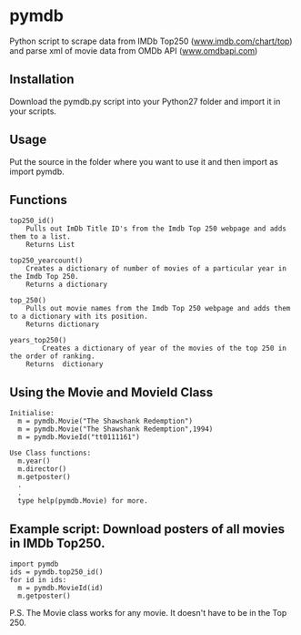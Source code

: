 # pymdb
Python  script to scrape data from IMDb Top250 (www.imdb.com/chart/top) and parse xml of movie data from OMDb API (www.omdbapi.com)

## Installation
Download the pymdb.py script into your Python27 folder and import it in your scripts.

## Usage
Put the source in the folder where you want to use it and then import as import pymdb.
   
   
## Functions
    top250_id()
        Pulls out ImDb Title ID's from the Imdb Top 250 webpage and adds them to a list.
        Returns List
    
    top250_yearcount()
        Creates a dictionary of number of movies of a particular year in the Imdb Top 250.
        Returns a dictionary
    
    top_250()
        Pulls out movie names from the Imdb Top 250 webpage and adds them to a dictionary with its position.
        Returns dictionary
    
    years_top250()
            Creates a dictionary of year of the movies of the top 250 in the order of ranking.
        Returns  dictionary
        
## Using the Movie and MovieId Class
    Initialise:
      m = pymdb.Movie("The Shawshank Redemption")
      m = pymdb.Movie("The Shawshank Redemption",1994)
      m = pymdb.MovieId("tt0111161")
  
    Use Class functions:
      m.year()
      m.director()
      m.getposter()
      .
      .
      type help(pymdb.Movie) for more.
  
  
## Example script: Download posters of all movies in IMDb Top250.
    
    import pymdb
    ids = pymdb.top250_id()
    for id in ids:
      m = pymdb.MovieId(id)
      m.getposter()


P.S. The Movie class works for any movie. It doesn't have to be in the Top 250.
